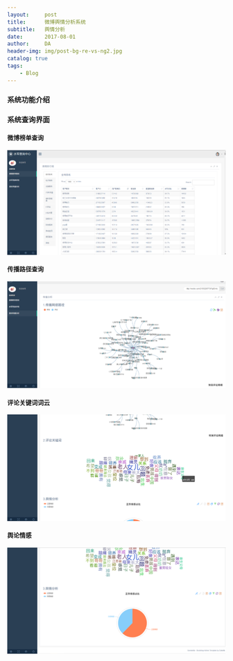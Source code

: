 ```yaml
---
layout:     post
title:      微博舆情分析系统
subtitle:   舆情分析
date:       2017-08-01
author:     DA
header-img: img/post-bg-re-vs-ng2.jpg
catalog: true
tags:
    - Blog
---
```



### 系统功能介绍

### 系统查询界面

#### 微博榜单查询
![微博榜单查询](/img/微博榜单查询.jpg)

#### 传播路径查询
![传播路径查询](/img/传播路径查询.jpg)

#### 评论关键词词云
![评论关键词词云](/img/评论关键词词云.jpg)

#### 舆论情感
![舆论情感](/img/舆论情感.jpg)
